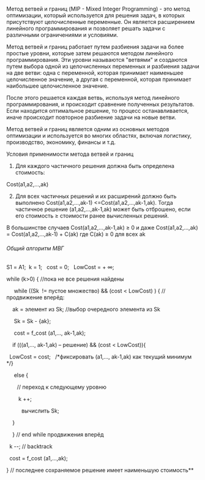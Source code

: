 Метод ветвей и границ (MIP - Mixed Integer Programming) - это метод оптимизации, который используется для решения задач, в которых присутствуют целочисленные переменные. Он является расширением линейного программирования и позволяет решать задачи с различными ограничениями и условиями.

Метод ветвей и границ работает путем разбиения задачи на более простые уровни, которые затем решаются методом линейного программирования. Эти уровни называются "ветвями" и создаются путем выбора одной из целочисленных переменных и разбиения задачи на две ветви: одна с переменной, которая принимает наименьшее целочисленное значение, а другая с переменной, которая принимает наибольшее целочисленное значение.

После этого решается каждая ветвь, используя метод линейного программирования, и происходит сравнение полученных результатов. Если находится оптимальное решение, то процесс останавливается, иначе происходит повторное разбиение задачи на новые ветви.

Метод ветвей и границ является одним из основных методов оптимизации и используется во многих областях, включая логистику, производство, экономику, финансы и т.д.

Условия применимости метода ветвей и границ

1. Для каждого частичного решения должна быть определена стоимость: 
    

Cost(a1,a2,...,ak)

2. Для всех частичных решений и их расширений должно быть выполнено Cost(a1,a2,...,ak-1) <=Cost(a1,a2,...,ak-1,ak). Тогда частичное решение (a1,a2,...,ak-1,ak) может быть отброшено, если его стоимость ≥ стоимости ранее вычисленных решений.
    

В большинстве случаев Cost(a1,a2,...,ak-1,ak) ≥ 0 и даже Cost(a1,a2,...,ak) = Cost(a1,a2,...,ak-1) + C(ak) где C(ak) ≥ 0 для всех ak

  
  

###### Общий алгоритм МВГ

S1 = А1;  k = 1;   cost = 0;   LowCost = + ∞;

while (k>0) { //пока не все решения найдены

     while ((Sk  != пустое множество) && (cost < LowCost) ) { // продвижение вперёд:

    ak = элемент из Sk; //выбор очередного элемента из Sk

     Sk = Sk - {ak};

     cost = f_cost (a1,…, ak-1,ak);

    if (((a1,…, ak-1,ak) – решение) && (cost < LowCost)){ 

  LowCost = cost;   /*фиксировать (a1,…, ak-1,ak) как текущий минимум */}

     else {

       // переход к следующему уровню

        k ++;

          вычислить Sk;

    }

    } // end while продвижения вперёд

  k --; // backtrack

  cost = f_cost (a1,…,ak);

} // последнее сохраняемое решение имеет наименьшую стоимость**